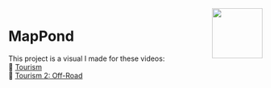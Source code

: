 <img align="right" height="100" src="http://img.todepond.com/IMG/PlaneFlip.png">

# MapPond

This project is a visual I made for these videos:<br>
🧳 [Tourism](https://youtu.be/nCR9zMU2Q_M)<br>
📌 [Tourism 2: Off-Road](https://www.youtube.com/watch?v=w34pAwAsPug)
